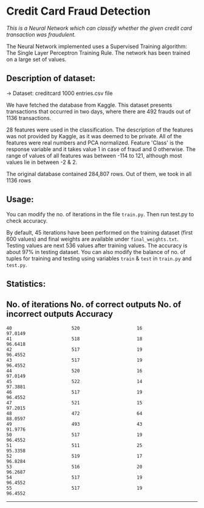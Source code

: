 # Credit Card Fraud Detection

*This is a Neural Network which can classify whether the given credit card transaction was fraudulent.*

The Neural Network implemented uses a Supervised Training algorithm: The Single Layer Perceptron Training Rule. The network has been trained on a large set of values.

## Description of dataset:

-> Dataset: creditcard 1000 entries.csv file

We have fetched the database from Kaggle. This dataset presents transactions that occurred in two days, where there are 492 frauds out of 1136 transactions.

28 features were used in the classification. The description of the features was not provided by Kaggle, as it was deemed to be private. All of the features were real numbers and PCA normalized. Feature 'Class' is the response variable and it takes value 1 in case of fraud and 0 otherwise. The range of values of all features was between -114 to 121, although most values lie in between -2 & 2.

The original database contained 284,807 rows. Out of them, we took in all 1136 rows

## Usage:

You can modify the no. of iterations in the file `train.py`. Then run test.py to check accuracy.

By default, 45 iterations have been performed on the training dataset (first 600 values) and final weights are available under `final_weights.txt`.
Testing values are next 536 values after training values. The accuracy is about 97% in testing dataset.
You can also modify the balance of no. of tuples for training and testing using variables `train` & `test` in `train.py` and `test.py`.

## Statistics:

No. of iterations   No. of correct outputs  No. of incorrect outputs  Accuracy
----------------------------------------------------------------------------------    
    40	                    520	                    16	              97.0149
    41	                    518	                    18	              96.6418
    42	                    517	                    19	              96.4552
    43	                    517	                    19	              96.4552
    44	                    520	                    16	              97.0149
    45	                    522	                    14	              97.3881
    46	                    517	                    19	              96.4552
    47	                    521                     15	              97.2015
    48	                    472	                    64	              88.0597
    49	                    493	                    43	              91.9776
    50	                    517                     19	              96.4552
    51	                    511	                    25	              95.3358
    52	                    519	                    17	              96.8284
    53	                    516	                    20	              96.2687
    54	                    517                     19	              96.4552
    55	                    517	                    19	              96.4552
-----------------------------------------------------------------------------------